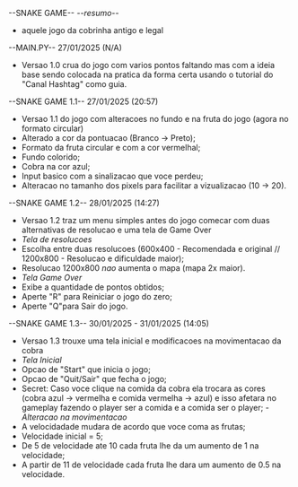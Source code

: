--SNAKE GAME--
*--resumo--*
- aquele jogo da cobrinha antigo e legal

--MAIN.PY-- 27/01/2025 (N/A)
- Versao 1.0 crua do jogo com varios pontos faltando mas com a ideia base sendo colocada na pratica da forma certa usando o tutorial do "Canal Hashtag" como guia.

--SNAKE GAME 1.1-- 27/01/2025 (20:57)
- Versao 1.1 do jogo com alteracoes no fundo e na fruta do jogo (agora no formato circular)
- Alterado a cor da pontuacao (Branco -> Preto);
- Formato da fruta circular e com a cor vermelhal;
- Fundo colorido;
- Cobra na cor azul;
- Input basico com a sinalizacao que voce perdeu;
- Alteracao no tamanho dos pixels para facilitar a vizualizacao (10 -> 20).

--SNAKE GAME 1.2-- 28/01/2025 (14:27)
- Versao 1.2 traz um menu simples antes do jogo comecar com duas alternativas de resolucao e uma tela de Game Over
- *Tela de resolucoes*
- Escolha entre duas resolucoes (600x400 - Recomendada e original // 1200x800 - Resolucao e dificuldade maior);
- Resolucao 1200x800 *nao* aumenta o mapa (mapa 2x maior).
- *Tela Game Over*
- Exibe a quantidade de pontos obtidos;
- Aperte "R" para Reiniciar o jogo do zero;
- Aperte "Q"para Sair do jogo.

--SNAKE GAME 1.3-- 30/01/2025 - 31/01/2025 (14:05)
- Versao 1.3 trouxe uma tela inicial e modificacoes na movimentacao da cobra
- *Tela Inicial*
- Opcao de "Start" que inicia o jogo;
- Opcao de "Quit/Sair" que fecha o jogo;
- Secret: Caso voce clique na comida da cobra ela trocara as cores (cobra azul -> vermelha e comida vermelha -> azul) e isso afetara no gameplay fazendo o player ser a comida e a comida ser  o player;
-*Alteracao na movimentacao*
- A velocidadade mudara de acordo que voce coma as frutas;
- Velocidade inicial = 5;
- De 5 de velocidade ate 10 cada fruta lhe da um aumento de 1 na velocidade;
- A partir de 11 de velocidade cada fruta lhe dara um aumento de 0.5 na velocidade.

